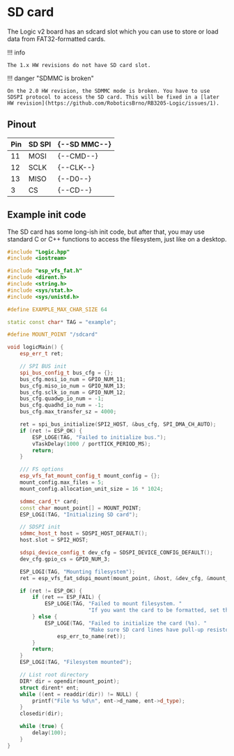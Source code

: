 # SD card

The Logic v2 board has an sdcard slot which you can use to store or load data from FAT32-formatted cards.

!!! info

    The 1.x HW revisions do not have SD card slot.

!!! danger "SDMMC is broken"

    On the 2.0 HW revision, the SDMMC mode is broken. You have to use SDSPI protocol to access the SD card. This will be fixed in a [later HW revision](https://github.com/RoboticsBrno/RB3205-Logic/issues/1).

## Pinout

| Pin | SD SPI | {--SD MMC--} |
| --- | ------ | ------------ |
| 11  | MOSI   | {--CMD--}    |
| 12  | SCLK   | {--CLK--}    |
| 13  | MISO   | {--D0--}     |
| 3   | CS     | {--CD--}     |

## Example init code

The SD card has some long-ish init code, but after that, you may use standard C or C++ functions to access the filesystem, just like on a desktop.

```cpp
#include "Logic.hpp"
#include <iostream>

#include "esp_vfs_fat.h"
#include <dirent.h>
#include <string.h>
#include <sys/stat.h>
#include <sys/unistd.h>

#define EXAMPLE_MAX_CHAR_SIZE 64

static const char* TAG = "example";

#define MOUNT_POINT "/sdcard"

void logicMain() {
    esp_err_t ret;

    // SPI BUS init
    spi_bus_config_t bus_cfg = {};
    bus_cfg.mosi_io_num = GPIO_NUM_11;
    bus_cfg.miso_io_num = GPIO_NUM_13;
    bus_cfg.sclk_io_num = GPIO_NUM_12;
    bus_cfg.quadwp_io_num = -1;
    bus_cfg.quadhd_io_num = -1;
    bus_cfg.max_transfer_sz = 4000;

    ret = spi_bus_initialize(SPI2_HOST, &bus_cfg, SPI_DMA_CH_AUTO);
    if (ret != ESP_OK) {
        ESP_LOGE(TAG, "Failed to initialize bus.");
        vTaskDelay(1000 / portTICK_PERIOD_MS);
        return;
    }

    /// FS options
    esp_vfs_fat_mount_config_t mount_config = {};
    mount_config.max_files = 5;
    mount_config.allocation_unit_size = 16 * 1024;

    sdmmc_card_t* card;
    const char mount_point[] = MOUNT_POINT;
    ESP_LOGI(TAG, "Initializing SD card");

    // SDSPI init
    sdmmc_host_t host = SDSPI_HOST_DEFAULT();
    host.slot = SPI2_HOST;

    sdspi_device_config_t dev_cfg = SDSPI_DEVICE_CONFIG_DEFAULT();
    dev_cfg.gpio_cs = GPIO_NUM_3;

    ESP_LOGI(TAG, "Mounting filesystem");
    ret = esp_vfs_fat_sdspi_mount(mount_point, &host, &dev_cfg, &mount_config, &card);

    if (ret != ESP_OK) {
        if (ret == ESP_FAIL) {
            ESP_LOGE(TAG, "Failed to mount filesystem. "
                          "If you want the card to be formatted, set the EXAMPLE_FORMAT_IF_MOUNT_FAILED menuconfig option.");
        } else {
            ESP_LOGE(TAG, "Failed to initialize the card (%s). "
                          "Make sure SD card lines have pull-up resistors in place.",
                esp_err_to_name(ret));
        }
        return;
    }
    ESP_LOGI(TAG, "Filesystem mounted");

    // List root directory
    DIR* dir = opendir(mount_point);
    struct dirent* ent;
    while ((ent = readdir(dir)) != NULL) {
        printf("File %s %d\n", ent->d_name, ent->d_type);
    }
    closedir(dir);

    while (true) {
        delay(100);
    }
}

```
